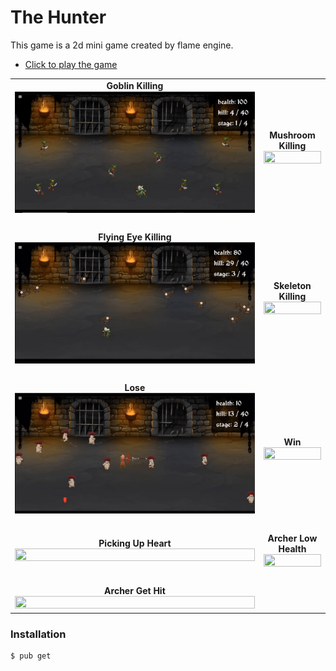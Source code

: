 # The Hunter
This game is a 2d mini game created by flame engine.

- [Click to play the game](https://hamza-bayar-2.github.io/mini_game_via_flame/)

<table>
  <tr>
    <td align="center">
      <strong>Goblin Killing</strong><br>
      <img src="/readmeAssets/goblinKill.gif" width="100%" height="100%">
    </td>
    <td align="center">
      <strong>Mushroom Killing</strong><br>
      <img src="/readmeAssets/mushroomKill.gif" width="100%" height="100%">
    </td>
  </tr>
  <tr>
    <td colspan="2"><br></td>
  </tr>
  <tr>
    <td align="center">
      <strong>Flying Eye Killing</strong><br>
      <img src="/readmeAssets/flyingEyeKill.gif" width="100%" height="100%">
    </td>
    <td align="center">
      <strong>Skeleton Killing</strong><br>
      <img src="/readmeAssets/skeletonKill.gif" width="100%" height="100%">
    </td>
  </tr>
  <tr>
    <td colspan="2"><br></td>
  </tr>
  <tr>
    <td align="center">
      <strong>Lose</strong><br>
      <img src="/readmeAssets/lose.gif" width="100%" height="100%">
    </td>
    <td align="center">
      <strong>Win</strong><br>
      <img src="/readmeAssets/win.gif" width="100%" height="100%">
    </td>
  </tr>
  <tr>
    <td colspan="2"><br></td>
  </tr>
  <tr>
    <td align="center">
      <strong>Picking Up Heart</strong><br>
      <img src="/readmeAssets/pickUpHeart.gif" width="100%" height="100%">
    </td>
    <td align="center">
      <strong>Archer Low Health</strong><br>
      <img src="/readmeAssets/archerLowHealth.gif" width="100%" height="100%">
    </td>
  </tr>
  <tr>
    <td colspan="2"><br></td>
  </tr>
  <tr>
    <td align="center" colspan="1">
      <strong>Archer Get Hit</strong><br>
      <img src="/readmeAssets/archerGetHit.gif" width="100%" height="100%">
    </td>
  </tr>
</table>

### Installation
```sh
$ pub get

